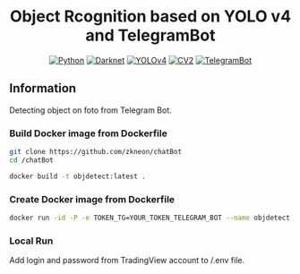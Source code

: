 <div align="center">

# Object Rcognition based on YOLO v4 and TelegramBot

[![Python](https://img.shields.io/badge/Python-3.10-blue?style=flat&logo=python)]()
[![Darknet](https://github.com/AlexeyAB/darknet/workflows/Darknet%20Continuous%20Integration/badge.svg)](https://github.com/AlexeyAB/darknet/actions?query=workflow%3A%22Darknet+Continuous+Integration%22)
[![YOLOv4](https://img.shields.io/badge/YOLO-v4-red?style=flat&logo=yolo)](https://github.com/AlexeyAB/darknet)
[![CV2](https://img.shields.io/badge/OpenCV-red?style=flat&logo=opencv)](https://opencv.org/)
[![TelegramBot](https://img.shields.io/badge/pyTelegramBotAPI-4.10-blue?style=flat&logo=telegram)](https://pypi.org/project/pyTelegramBotAPI/4.10.0/)

</div>

## Information

Detecting object on foto from Telegram Bot.

### Build Docker image from Dockerfile

```bash
git clone https://github.com/zkneon/chatBot
cd /chatBot
```

```bash
docker build -t objdetect:latest .
```
### Create Docker image from Dockerfile

```bash
docker run -id -P -e TOKEN_TG=YOUR_TOKEN_TELEGRAM_BOT --name objdetect objdetect
```

### Local Run
Add login and password from TradingView account to /.env file.



